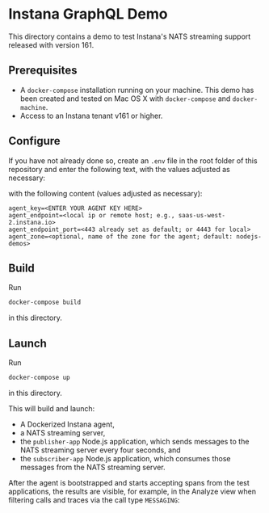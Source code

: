 # Instana GraphQL Demo

This directory contains a demo to test Instana's NATS streaming support released with version 161.

## Prerequisites

- A `docker-compose` installation running on your machine. This demo has been created and tested on Mac OS X with `docker-compose` and `docker-machine`.
- Access to an Instana tenant v161 or higher.

## Configure

If you have not already done so, create an `.env` file in the root folder of this repository and enter the following text, with the values adjusted as necessary:

with the following content (values adjusted as necessary):

```text
agent_key=<ENTER YOUR AGENT KEY HERE>
agent_endpoint=<local ip or remote host; e.g., saas-us-west-2.instana.io>
agent_endpoint_port=<443 already set as default; or 4443 for local>
agent_zone=<optional, name of the zone for the agent; default: nodejs-demos>
```

## Build

Run

```bash
docker-compose build
```

in this directory.

## Launch

Run

```bash
docker-compose up
```

in this directory.

This will build and launch:

- A Dockerized Instana agent,
- a NATS streaming server,
- the `publisher-app` Node.js application, which sends messages to the NATS streaming server every four seconds, and
- the `subscriber-app` Node.js application, which consumes those messages from the NATS streaming server.

After the agent is bootstrapped and starts accepting spans from the test applications, the results are visible, for example, in the Analyze view when filtering calls and traces via the call type `MESSAGING`:
